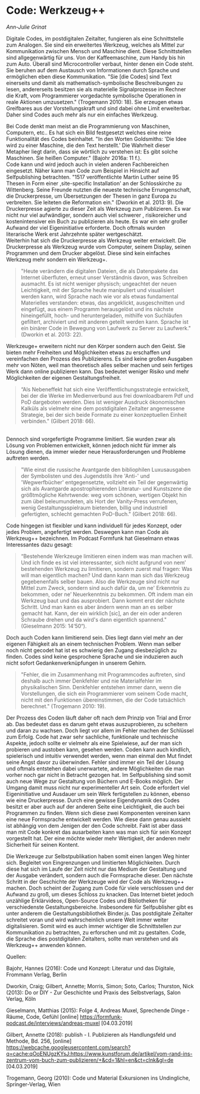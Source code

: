 
# Code: Werkzeug++
*Ann-Julie Grinat*

Digitale Codes, im postdigitalen Zeitalter, fungieren als eine Schnittstelle zum Analogen. Sie sind ein erweitertes Werkzeug,
welches als Mittel zur Kommunikation zwischen Mensch und Maschine dient. Diese Schnittstellen sind allgegenwärtig für uns. Von
der Kaffeemaschine, zum Handy bis hin zum Auto. Überall sind Microcontroller verbaut, hinter denen ein Code steht. Sie beruhen
auf dem Austausch von Informationen durch Sprache und ermöglichen eben diese Kommunikation. "Sie [die Codes] sind Text
einerseits und damit als mathematisch-symbolische Beschreibungen zu lesen, andererseits besitzen sie als materielle
Signalprozesse im Rechner die Kraft, vom Programmierer vorgedachte symbolische Operationen in reale Aktionen umzusetzen."
(Trogemann 2010: 18). Sie erzeugen etwas Greifbares aus der Vorstellungskraft und sind dabei ohne Limit erweiterbar. Daher
sind Codes auch mehr als nur ein einfaches Werkzeug. 
 
Bei Code denkt man meist an die Programmierung von Maschinen, Computern, etc.. Es hat sich ein Bild festgesetzt welches eine
reine Funktionalität des Codes beinhaltet. "In den Worten Goldsmiths: 'Die Idee wird zu einer Maschine, die den Text
herstellt.' Die Wahrheit dieser Metapher liegt darin, dass sie wörtlich zu verstehen ist: Es gibt solche Maschinen. Sie heißen
Computer." (Bajohr 2016a: 11 f.). 
\
Code kann und wird jedoch auch in vielen anderen Fachbereichen eingesetzt. Näher kann man Code zum Beispiel in Hinsicht auf
Selfpublishing betrachten. "1517 veröffentlichte Martin Luther seine 95 Thesen in Form einer ,site-specific Installation' an
der Schlosskirche zu Wittenberg. Seine Freunde nutzten die neueste technische Errungenschaft, die Druckerpresse, um
Übersetzungen der Thesen in ganz Europa zu verbreiten. Sie leiteten die Reformation ein." (Dworkin et al. 2013: 9). Die
Druckerpresse agierte zu dieser Zeit als Werkzeug zum Publizieren. Es war nicht nur viel aufwändiger, sondern auch viel
schwerer , risikoreicher und kostenintensiver ein Buch zu publizieren als heute. Es war ein sehr großer Aufwand der viel
Eigeninitiative erforderte. Doch oftmals wurden literarische Werk erst Jahrzehnte später wertgeschätzt.
\
Weiterhin hat sich die Druckerpresse als Werkzeug weiter entwickelt. Die Druckerpresse als Werkzeug wurde vom Computer, seinem
Display, seinen Programmen und dem Drucker abgelöst. Diese sind kein einfaches Werkzeug mehr sondern ein Werkzeug+. 
> "Heute verändern die digitalen Dateien, die als Datenpakete das Internet überfluten, erneut unser Verständnis davon, was Schreiben ausmacht. Es ist nicht weniger physisch; ungeachtet der neuen Leichtigkeit, mit der Sprache heute manipuliert und visualisiert werden kann, wird Sprache nach wie vor als etwas fundamental Materielles verstanden: etwas, das angeklickt, ausgeschnitten und eingefügt, aus einem Programm herausgelöst und ins nächste hineingefüllt, hoch- und heruntergeladen, mithilfe von Suchläufen gefiltert, archiviert und mit anderen geteilt werden kann. Sprache ist ein binärer Code in Bewegung von Laufwerk zu Server zu Laufwerk." (Dworkin et al. 2013: 22). 


Werkzeuge+ erweitern nicht nur den Körper sondern auch den Geist. Sie bieten mehr
Freiheiten und Möglichkeiten etwas zu erschaffen und vereinfachen den Prozess des Publizierens. Es sind keine großen Ausgaben
mehr von Nöten, weil man theoretisch alles selber machen und sein fertiges Werk dann online publizieren kann. Das bedeutet
weniger Risiko und mehr Möglichkeiten der eigenen Gestaltungsfreiheit. 
> “Als Nebeneffekt hat sich eine Veröffentlichungsstrategie entwickelt, bei der die Werke im Medienverbund aus frei downloadbarem Pdf und PoD dargeboten werden. Dies ist weniger Ausdruck ökonomischen Kalküls als vielmehr eine dem postdigitalen Zeitalter angemessene Strategie, bei der sich beide Formate zu einer konzeptuellen Einheit verbinden." (Gilbert 2018: 66).

\
Dennoch sind vorgefertigte Programme limitiert. Sie wurden zwar als Lösung von Problemen entwickelt, können jedoch nicht für
immer als Lösung dienen, da immer wieder neue Herausforderungen und Probleme auftreten werden. 
> "Wie einst die russische
Avantgarde den bibliophilen Luxusausgaben der Symbolisten und des Jugendstils ihre 'Anti-' und 'Wegwerfbücher' entgegensetzte,
vollzieht ein Teil der gegenwärtig sich als Avantgarde apostrophierenden Literatur- und Kunstszene die größtmögliche
Kehrtwende: weg vom schönen, wertigen Objekt hin zum übel beleumundeten, als Hort der Vanity-Press verrufenen, wenig
Gestaltungsspielraum bietenden, billig und industriell gefertigten, schlecht gemachten PoD-Buch." (Gilbert 2018: 66).


Code hingegen ist flexibler und kann individuell für jedes Konzept, oder jedes Problem, angefertigt werden. Deswegen kann man
Code als Werkzeug++ bezeichnen. Im Podcast Formfunk hat Gieselmann etwas Interessantes dazu gesagt: 
> “Bestehende Werkzeuge
limitieren einen indem was man machen will. Und ich finde es ist viel interessanter, sich nicht aufgrund von nem’ bestehenden
Werkzeug zu limitieren, sondern zuerst mal fragen: Was will man eigentlich machen? Und dann kann man sich das Werkzeug
gegebenenfalls selber bauen. Also die Werkzeuge sind nicht nur Mittel zum Zweck, sondern sind auch dafür da, um ne' Erkenntnis
zu bekommen, oder ne’ Neuerkenntnis zu bekommen. Oft indem man ein Werkzeug baut und das ausprobiert. Dann kommt erst der
nächste Schritt. Und man kann es aber ändern wenn man an es selber gemacht hat. Kann, der ein wirklich [sic], an der ein oder
anderen Schraube drehen und da wird's dann eigentlich spannend." (Gieselmann 2015: 14‘50“).

Doch auch Coden kann limitierend 
sein. Dies liegt dann viel mehr an der eigenen Fähigkeit als an einem technischen Problem. Wenn man selber noch nicht gecodet
hat ist es schwierig den Zugang diesbezüglich zu finden. Codes sind keine gesprochene Sprache und sie induzieren auch nicht
sofort Gedankenverknüpfungen in unserem Gehirn. 
>"Fehler, die im Zusammenhang mit Programmcodes auftreten, sind deshalb auch
immer Denkfehler und nie Materialfehler im physikalischen Sinn. Denkfehler entstehen immer dann, wenn die Vorstellungen, die 
sich ein Programmierer vom seinem Code macht, nicht mit den Funktionen übereinstimmen, die der Code tatsächlich berechnet."
(Trogemann 2010: 19). 

Der Prozess des Coden läuft daher oft nach dem Prinzip von Trial and Error ab. Das bedeutet dass es darum geht etwas auszuprobieren, zu scheitern und daran zu wachsen. Doch liegt vor allem im Fehler machen der Schlüssel 
zum Erfolg. Code hat zwar sehr sachliche, funktionale und technische Aspekte, jedoch sollte er vielmehr als eine Spielwiese,
auf der man sich probieren und austoben kann, gesehen werden. Coden kann auch kindlich, spielerisch und intuitiv verwendet 
werden, wenn man einmal den Mut findet seine Angst davor zu überwinden. Fehler sind immer ein Teil der Lösung und oftmals 
entstehen dabei unerwartete, andere Möglichkeiten die man vorher noch gar nicht in Betracht gezogen hat. 
Im Selfpublishing sind somit auch neue Wege zur Gestaltung von Büchern und E-Books möglich. Der Umgang damit muss nicht nur 
experimenteller Art sein. Code erfordert viel Eigeninitiative und Ausdauer um sein Werk fertigstellen zu können, ebenso wie 
eine Druckerpresse. Durch eine gewisse Eigendynamik des Codes besitzt er aber auch auf der anderen Seite eine Leichtigkeit, 
die auch bei Programmen zu finden. Wenn sich diese zwei Komponenten vereinen kann eine neue Formsprache entwickelt werden. 
Wie diese dann genau aussieht ist abhängig von dem Jenigen der den Code schreibt. Fakt ist aber dass man mit Code konkret das 
ausarbeiten kann was man sich für sein Konzept vorgestellt hat. Der eine möchte wieder mehr Wertigkeit, der anderen mehr 
Sicherheit für seinen Kontent.

Die Werkzeuge zur Selbstpublikation haben somit einen langen Weg hinter sich. Begleitet von Eingrenzungen und limitierten 
Möglichkeiten. Durch diese hat sich im Laufe der Zeit nicht nur das Medium der Gestaltung und der Ausgabe verändert, sondern 
auch die Formsprache dieser. Den nächste Schritt in der Geschichte der Werkzeuge wird der Code als Werkzeug++ machen. Doch 
scheint der Zugang zum Code für viele verschlossen und der Aufwand zu groß, um dieses Schloss zu knacken. Das Internet bietet
jedoch unzählige Erklärvideos, Open-Source Codes und Bibliotheken für verschiedenste Gestaltungsbereiche. Insbesondere für
Selfpublisher gibt es unter anderem die Gestaltungsbibliothek Binder.js. Das postdigitale Zeitalter schreitet voran und wird 
wahrscheinlich unsere Welt immer weiter digitalisieren. Somit wird es auch immer wichtiger die Schnittstellen zur 
Kommunikation zu betrachten, zu erforschen und mit zu gestalten. Code, die Sprache dies postdigitalen Zeitalters, 
sollte man verstehen und als Werkzeug++ anwenden können. 




Quellen:

Bajohr, Hannes (2016): Code und Konzept: Literatur und das Digitale, Frommann Verlag, Berlin

Dworkin, Craig; Gilbert, Annette; Morris, Simon; Soto, Carlos; Thurston, Nick (2013): Do or DIY - Zur Geschichte und Praxis des Selbstverlags, Salon Verlag, Köln

Gieselmann, Matthias (2015): Folge 4, Andreas Muxel, Sprechende Dinge - Räume, Code, Gefühl [online] https://formfunk-podcast.de/interviews/andreas-muxel [04.03.2019]

Gilbert, Annette (2018): publish - I. Publizieren als Handlungsfeld und Methode, Bd. 256, [online] 
https://webcache.googleusercontent.com/search?q=cache:qOoENUgzKYsJ:https://www.kunstforum.de/artikel/vom-rand-ins-zentrum-vom-buch-zum-publizieren/+&cd=1&hl=en&ct=clnk&gl=de [04.03.2019] 

Trogemann, Georg (2010): Code und Material Exkursionen ins Undingliche, Springer-Verlag, Wien


